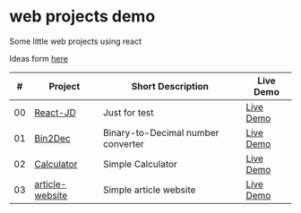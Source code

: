 # web projects demo
Some little web projects using react

Ideas form [here](https://github.com/florinpop17/app-ideas)

| #   | Project    |  Short Description         |Live Demo|
| ------ | ------ | ------ | ------ |
| 00  | [React-JD](https://github.com/Cesare12/React-JD)   |  Just for test             |[Live Demo](https://cesare12.github.io/React-JD/)|
| 01  | [Bin2Dec](https://github.com/Cesare12/Bin2Dec)    |  Binary-to-Decimal number converter   |[Live Demo](https://cesare12.github.io/Bin2Dec/)|
| 02  | [Calculator](https://github.com/Cesare12/Calculator)    | Simple Calculator   |[Live Demo](https://cesare12.github.io/calculator/)|
| 03  | [article-website](https://github.com/Cesare12/article-website)    | Simple article website   |[Live Demo](https://cesare12.github.io/article-website)|

